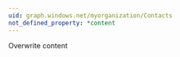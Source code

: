 ```yaml
---
uid: graph.windows.net/myorganization/Contacts
not_defined_property: *content
---
```


Overwrite content